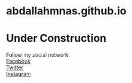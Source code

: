 # abdallahmnas.github.io
<h1>Under Construction</h1>
<div>
Follow my social network
</div>
<a href="https://facebook.com/abdallahmnas">Facebook </a><br/>
<a href="https://twitter.com/abdallahmnas">Twitter</a><br/>
<a href="https://instagram.com/abdallahmnas">Instagram </a><br/>
